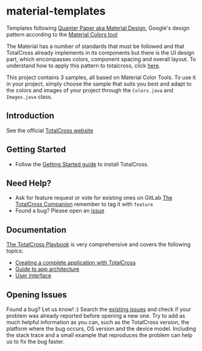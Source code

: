# material-templates

Templates following <a href = "https://blog.totalcross.com/en/material-o-layout-da-google/" target="_black">Quanter Paper aka Material Design</a>, Google's design pattern according to the  <a href = "https://material.io/resources/color/#!/?view.left=0&view.right=1" target="_black">Material Colors tool</a>

The Material has a number of standards that must be followed and that TotalCross already implements in its components but there is the UI design part, which encompasses colors, component spacing and overall layout. To understand how to apply this pattern to totalcross, click <a href = "https://totalcross.gitbook.io/playbook/guideline/colors-fonts-and-images" target="_black">here</a>.

This project contains 3 samples, all based on Material Color Tools. To use it in your project, simply choose the sample that suits you best and adapt to the colors and images of your project through the <code>Colors.java</code> and <code>Images.java</code> class.

## Introduction

See the official <a href="http://www.totalcross.com" target="_blank">TotalCross website</a>

## Getting Started

- Follow the <a href="https://totalcross.gitbook.io/playbook/learn-totalcross/getting-started" target="_blank">Getting Started guide</a> to install TotalCross.

## Need Help?

- Ask for feature request or vote for existing ones on GitLab <a href="https://gitlab.com/totalcross/TotalCross/issues" target="_blank">The TotalCross Companion</a> remember to tag it with `feature`
- Found a bug? Please open an <a href="#opening-issues" target="_blank">issue</a>

## Documentation

<a href="https://totalcross.gitbook.io/playbook" target="_blank">The TotalCross Playbook</a> is very comprehensive and covers the following topics:
- <a href="https://totalcross.gitbook.io/playbook/learn-totalcross/getting-started" target="_blank">Creating a complete application with TotalCross</a>
- <a href="https://totalcross.gitbook.io/playbook/guideline/suggested-architecture" target="_blank"> Guide to app architecture</a>
- <a href="https://totalcross.com/documentation/pt/components/AccordionContainer.php" target="_blank">User interface</a>

## Opening Issues

Found a bug? Let us know! :)
Search the [existing issues](https://gitlab.com/totalcross/TotalCross/issues) and check if your problem was already reported before opening a new one. Try to add as much helpful information as you can, such as the TotalCross version, the platform where the bug occurs, OS version and the device model. Including the stack trace and a small example that reproduces the problem can help us to fix the bug faster.
